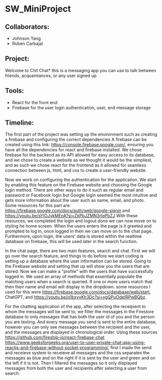 # SW_MiniProject

## Collaborators: 
- Johnson Yang
- Ruben Carbajal 

## Project:
Welcome to Chit Chat* this is a messaging app you can use to talk between friends, acquaintances, or any user signed up

## Tools: 
- React for the front end 
- Firebase for the user login authentication, user, and message storage

## Timeline: 
  The first part of the project was setting up the environment such as creating a firebase and configuring the correct dependencies 
A firebase can be created using this link: https://console.firebase.google.com/, ensuring you have all the dependencies for react and firebase installed. We chose firebase for the backend as its API allowed for easy access to its database, and we chose to create a website as we thought it would be the simpliest, and as such we chose react for the frontend as it allowed for seamless connection between js, html, and css to create a user-friendly website. 

  Now we work on configuring the authentication for the application. We start by enabling this feature on the Firebase website and choosing the Google login method. There are other ways to do it such as regular email and password or Facebook login but Google login seemed the most intuitive and gets more information about the user such as 
name, email, and photo. Some resources for this part are: https://firebase.google.com/docs/auth/web/google-signin and https://youtu.be/sYlOJykMEnA?si=ZkPbJZMN3rlqPbZJ
With these resources, we completed the login and logout done we can now move on to styling he home screen. When the users enters the page is it greeted and prompted to log in, 
once logged in then we can move on to the chat page. Furthermore, upon login, the users' data is stored within the realtime database on firebase, this will be used later in the search function.

  In the chat page, there are two main features, search and chat. First we will go over the search feature, and things to do before we start coding is setting up a database where
the user information can be stored. Going to the Firebase website and setting that up will show you the users that are stored. Now we can make a "profile" with the users that have
successfully logged in. We used an array of methods that essentially populate the matching users when a search is queried. If one or more users match that then their name and email will display in the dropdown. some resources I used for this were https://firebase.google.com/docs/database/web/start, ChatGPT, and https://youtu.be/q1bxyyKh3Dc?si=xgQPuOdeIRPwBQbz.

For the chatting application of the app, after selecting the receipient to whom the messages will be sent to, we filter the messages in the Firestore database to only messages that has both the user id of you and the person you are texting. And every message you send is sent to the entire database, however you can only see messages between the recipient and the user, and the messages are displayed in chronological order. Using these sources https://github.com/fireship-io/react-firebase-chat https://www.geeksforgeeks.org/user-to-user-private-chat-app-using-reactjs-and-firebase-without-socket-programming/, first I made the send and receieve system to receieve all messages and the css separates the messages as blue and on the right if it is sent by the user and green and on the left if it is not. Then I filtered the messages so it only displayed messages from both the user and recipients after selecting a user from search.


  


